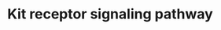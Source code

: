 ---
annotations:
- id: PW:0001227
  parent: signaling pathway
  type: Pathway Ontology
  value: Stem Cell Factor signaling pathway
authors:
- A.Pandey
- MaintBot
- AlexanderPico
- Ddigles
- Eweitz
citedin:
- link: PMC9419366
  title: Identification of hub genes in the subacute spinal cord injury in rats (2022)
- link: PMC7645421
  title: Unraveling the blood transcriptome after real-life exposure of Wistar-rats
    to PM2.5, PM1 and water-soluble metals in the ambient air (2020)
- link: PMC3650681
  title: Microarray analyses reveal novel targets of exercise-induced stress resistance
    in the dorsal raphe nucleus (2013)
description: 'Kit is a receptor protein tyrosine kinase, which is a receptor for stem
  cell factor or kit ligand. Signaling through Kit is important for formation of red
  cells, lymphocytes, mast cells and platelets among others. Binding of Kit receptor
  to stem cell factor leads to an intracellular cascade of events that includes activation
  of PI 3-kinase, Src family kinases and PLC gamma. Activating mutations in the Kit
  receptor are associated with several human malignancies include leukemias, gastrointestinal
  stromal tumors and mastocytomas.  Source: NetPath http://www.netpath.org/pathways?path_id=NetPath_6'
last-edited: 2021-05-16
organisms:
- Rattus norvegicus
redirect_from:
- /index.php/Pathway:WP147
- /instance/WP147
- /instance/WP147_r116983
revision: r116983
schema-jsonld:
- '@context': https://schema.org/
  '@id': https://wikipathways.github.io/pathways/WP147.html
  '@type': Dataset
  creator:
    '@type': Organization
    name: WikiPathways
  description: 'Kit is a receptor protein tyrosine kinase, which is a receptor for
    stem cell factor or kit ligand. Signaling through Kit is important for formation
    of red cells, lymphocytes, mast cells and platelets among others. Binding of Kit
    receptor to stem cell factor leads to an intracellular cascade of events that
    includes activation of PI 3-kinase, Src family kinases and PLC gamma. Activating
    mutations in the Kit receptor are associated with several human malignancies include
    leukemias, gastrointestinal stromal tumors and mastocytomas.  Source: NetPath
    http://www.netpath.org/pathways?path_id=NetPath_6'
  keywords:
  - Abl1
  - Akt1
  - Bad
  - Btk
  - Cbl
  - Cblb
  - Cish
  - Cltc
  - Crk
  - Crkl
  - Csf2rb
  - Dok1
  - Ep300
  - Epor
  - Fes
  - Fgr
  - Fyn
  - Grap
  - Grb10
  - Grb2
  - Grb7
  - Hck
  - Hras
  - Inpp5d
  - Jak2
  - Kit
  - Kitlg
  - Lyn
  - Map2k1
  - Mapk1
  - Matk
  - Mitf
  - Mpdz
  - Pik3cg
  - Pik3r1
  - Pik3r2
  - Plce1
  - Plcg1
  - Prkca
  - Prkcb
  - Ptpn11
  - Ptpn6
  - Ptpru
  - Raf1
  - Rasa1
  - Rps6ka1
  - Sh2b2
  - Sh3kbp1
  - Shc1
  - Socs1
  - Socs4
  - Socs5
  - Socs6
  - Sos1
  - Spred1
  - Spred2
  - Src
  - Stap1
  - Stat1
  - Stat3
  - Stat5a
  - Stat5b
  - Tec
  - Tnfrsf10b
  - Vav1
  - Vav2
  - Yes1
  license: CC0
  name: Kit receptor signaling pathway
seo: CreativeWork
title: Kit receptor signaling pathway
wpid: WP147
---